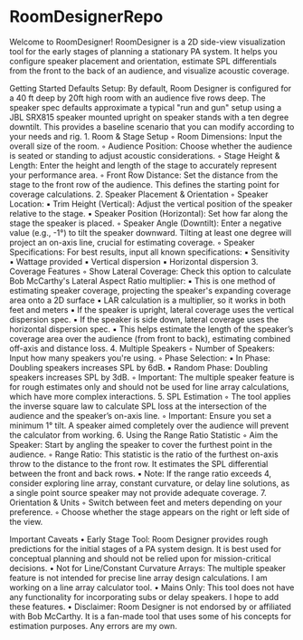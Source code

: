 # RoomDesignerRepo
Welcome to RoomDesigner!
RoomDesigner is a 2D side-view visualization tool for the early stages of planning a stationary PA system. It helps you configure speaker placement and orientation, estimate SPL differentials from the front to the back of an audience, and visualize acoustic coverage. 

Getting Started
Defaults Setup: By default, Room Designer is configured for a 40 ft deep by 20ft high room with an audience five rows deep. The speaker spec defaults approximate a typical "run and gun" setup using a JBL SRX815 speaker mounted upright on speaker stands with a ten degree downtilt. This provides a baseline scenario that you can modify according to your needs and rig.
	1.	Room & Stage Setup
	◦	Room Dimensions: Input the overall size of the room.
	◦	Audience Position: Choose whether the audience is seated or standing to adjust acoustic considerations.
	◦	Stage Height & Length: Enter the height and length of the stage to accurately represent your performance area.
	◦	Front Row Distance: Set the distance from the stage to the front row of the audience. This defines the starting point for coverage calculations.
	2.	Speaker Placement & Orientation
	◦	Speaker Location:
	▪	Trim Height (Vertical): Adjust the vertical position of the speaker relative to the stage.
	▪	Speaker Position (Horizontal): Set how far along the stage the speaker is placed.
	◦	Speaker Angle (Downtilt): Enter a negative value (e.g., -1°) to tilt the speaker downward. Tilting at least one degree will project an on-axis line, crucial for estimating coverage.
	◦	Speaker Specifications: For best results, input all known specifications:
	▪	Sensitivity
	▪	Wattage provided
	▪	Vertical dispersion
	▪	Horizontal dispersion
	3.	Coverage Features
	◦	Show Lateral Coverage: Check this option to calculate Bob McCarthy's Lateral Aspect Ratio multiplier:
	▪	This is one method of estimating speaker coverage, projecting the speaker's expanding coverage area onto a 2D surface
	▪	LAR calculation is a multiplier, so it works in both feet and meters
	▪	If the speaker is upright, lateral coverage uses the vertical dispersion spec.
	▪	If the speaker is side down, lateral coverage uses the horizontal dispersion spec. 
	▪	This helps estimate the length of the speaker’s coverage area over the audience (from front to back), estimating combined off-axis and distance loss.
	4.	Multiple Speakers
	◦	Number of Speakers: Input how many speakers you're using.
	◦	Phase Selection:
	▪	In Phase: Doubling speakers increases SPL by 6dB.
	▪	Random Phase: Doubling speakers increases SPL by 3dB.
	◦	Important: The multiple speaker feature is for rough estimates only and should not be used for line array calculations, which have more complex interactions.
	5.	SPL Estimation
	◦	The tool applies the inverse square law to calculate SPL loss at the intersection of the audience and the speaker’s on-axis line.
	◦	Important: Ensure you set a minimum 1° tilt. A speaker aimed completely over the audience will prevent the calculator from working.
	6.	Using the Range Ratio Statistic
	◦	Aim the Speaker: Start by angling the speaker to cover the furthest point in the audience.
	◦	Range Ratio: This statistic is the ratio of the furthest on-axis throw to the distance to the front row. It estimates the SPL differential between the front and back rows.
	▪	Note: If the range ratio exceeds 4, consider exploring line array, constant curvature, or delay line solutions, as a single point source speaker may not provide adequate coverage.
	7.	Orientation & Units
	◦	Switch between feet and meters depending on your preference.
	◦	Choose whether the stage appears on the right or left side of the view.

Important Caveats
	•	Early Stage Tool: Room Designer provides rough predictions for the initial stages of a PA system design. It is best used for conceptual planning and should not be relied upon for mission-critical decisions.
	•	Not for Line/Constant Curvature Arrays: The multiple speaker feature is not intended for precise line array design calculations. I am working on a line array calculator tool.
	•	Mains Only: This tool does not have any functionality for incorporating subs or delay speakers. I hope to add these features.
	•	Disclaimer: Room Designer is not endorsed by or affiliated with Bob McCarthy. It is a fan-made tool that uses some of his concepts for estimation purposes. Any errors are my own. 
